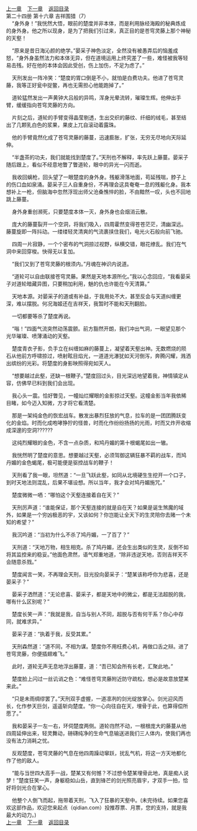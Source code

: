 
[上一章](https://github.com/xiaominghe2014/spider_book/blob/master/book/知北游/第353章.md)&nbsp;&nbsp;&nbsp;&nbsp;[下一章](https://github.com/xiaominghe2014/spider_book/blob/master/book/知北游/第355章.md)&nbsp;&nbsp;&nbsp;&nbsp;[返回目录](https://github.com/xiaominghe2014/spider_book/blob/master/book/知北游/README.md)
<br /> 第二十四册 第十六章 吉祥围猎（7）<br />
        “身外身！”我恍然大悟，眼前的楚度并非本体，而是利用脉经海殿的秘典炼成的身外身。他之所以现身，是为了把我们引过来，真正目的是苍穹灵藤上那个神秘的天壑！

    “原来是昔日海沁颜的绝学。”晏采子神色淡定，全然没有被愚弄后的恼羞成怒，“身外身虽然法力和本体无异，但在道境运用上终究差了一些，难怪被我等轻易击残。好在他的本体会因此受创，伤上加伤，不足为虑了。”

    天刑发出一阵冷笑：“楚度的胃口倒是不小，就怕是白费功夫。他进了苍穹灵藤，我等正好瓮中捉鳖，再也无需担心他能跑掉了。”

    道轮猛然发出一声黄钟大吕般的异鸣，浑身光晕流转，璀璨生辉。他伸出手臂，缓缓指向苍穹灵藤的方向。

    片刻之后，道轮的手臂变得晶莹剔透，生出交织的藤纹、纤细的绒毛，甚至结出了几颗乳白色的浆果，果皮上兀自滚动着露珠。

    他的手臂竟然化成了苍穹灵藤的藤蔓，迅速膨胀，扩张，无穷无尽地向天际延伸。

    “半盏茶的功夫，我们就能找到楚度了。”天刑也不解释，率先跃上藤蔓。晏采子随后跟上，看似不经意地瞥了瞥道轮，眼中的异光一闪而逝。

    我收回螭枪，回头望了一眼楚度的身外身。残躯滑落地面，苟延残喘，脖子上的伤口血如泉涌。晏采子三人自重身份，不再理会这具奄奄一息的残躯化身。我本想补上一枪，但脑海中忽然浮现出师父沧桑憔悴的脸，不由黯然一叹，头也不回地跳上藤蔓。

    身外身重创濒死，只要楚度本体一灭，身外身也会烟消云散。

    庞大的藤蔓裂开一个空洞，将我们吸入，四周霍然变得苍苍茫茫，清幽深远。藤蔓旋即一阵抖动。一缕缕轻灵清爽的气流裹挟住我们，电光火石般向前飞驰。

    四周一片寂静，一个个密布的气洞掠过视野，纵横交错，眼花缭乱。我们在气洞中来回穿梭。快得无以复加。

    “我们又到了苍穹灵藤的根须内。”月魂在神识内说道。

    “道轮可以自由联接苍穹灵藤。果然是天地本源所化。”我以心念回应，“我看晏采子对道轮暗藏异图，只要稍加利用，魅的仇也许能在今天清算。”

    天地本源。对晏采子的道或有补益，于我用处不大，甚至反会与天道纠缠更深，难以摆脱。何况海姬还在吉祥天，我暂时不能和天刑翻脸。

    一切都要等杀了楚度再说。

    “嗡！”四面气流突然动荡震颤。前方豁然开朗，我们冲出气洞，一眼望见那个光华璀璨、喷薄涌动的天壑。

    楚度青衣孑影，负手立在纠缠如麻的藤蔓上，凝望着天壑出神。无数燃烧的陨石从他前方呼啸掠过，喷射眩目焰光，一道道光瀑犹如天河倒泻，奔腾闪耀，溅洒出缤纷的光彩。将楚度的身影映照得宛如天人。

    “想要越过此壑，还缺一根鞭子。”楚度回过头，目光深远地望着我，神情镇定从容，仿佛早已料到我们会出现。

    我心头一震。恰好瞥见，一幢灿烂耀眼的金影掠过天壑。这幢金影当年我依稀目睹，如今迈入知微，方才将它看清楚。

    那是一架纯金色的恢宏战车。散发出暴烈狂放的气息，拉车的是一团团腾跃变化的金焰。时而化成咆哮狰狞的怪兽，时而化作纷纷扬扬的光雨，时而又炸开收缩成深邃的空洞??????

    这纯烈耀眼的金色，不含一点杂质，和鸠丹媚的第十根蝎尾如出一辙。

    我恍然明了楚度的意思。想要越过天壑，必须驾御这辆狂暴不羁的战车，而鸠丹媚的金色蝎尾，极可能便是驱控战车的鞭子！

    天刑看了我一眼，坦然道：“一旦飞跃此壑，如同从北境硬生生挖开一个口子，到时天地法则混乱，后果不堪设想。所以当年，我才会对鸠丹媚施咒。”

    楚度微微一哂：“哪怕这个天壑连接着自在天？”

    天刑厉声道：“谁能保证，那个天壑连接的就是自在天？如果是诞生煞魔的域外，如果是一个穷凶极恶的宇，又该如何？你岂能让全天下的生灵陪你去赌一个未知的希望？”

    我沉吟道：“当初为什么不杀了鸠丹媚，一了百了？”

    天刑道：“天地万物，相生相克。杀了鸠丹媚，还会生出类似的生灵，反倒不如将其监控来的稳妥。”他面色肃然，语气郑重地道，“除非违逆天地，否则吉祥天不会随意杀戮。”

    楚度闻言一笑，不再理会天刑，目光投向晏采子：“楚某该称呼你为悲喜，还是晏采子？”

    晏采子洒然道：“无论悲喜、晏采子，都是天地中的微尘，都是无法超脱的我，哪有什么区别呢？”

    楚度长笑一声：“我就是我，自当与别人不同，超脱与否有何干系？你心中存同，就难求异。”

    晏采子道：“执着于我，反受其累。”

    天刑森然道：“道不同，不相为谋。楚度你不用枉费心机，再做口舌之辩。进了苍穹灵藤，你便插翅难飞。”

    此时，道轮无声无息地浮出藤蔓，道：“吾已知会所有长老，汇聚此地。”

    楚度脸上闪过一丝讥诮之色：“难怪苍穹灵藤附近防守疏松，想必是故意放楚某来此。”

    “只是未雨绸缪罢了。”天刑双手虚握，一道凛冽的剑光绽放掌心。剑光迎风而长，化作参天巨剑，遥遥斩向楚度。“你一心向往自在天，埋骨于此，也算得偿所愿了。”

    我和晏采子一左一右，环伺楚度两侧。道轮岿然不动，一根根庞大的藤蔓从他四周延伸出来，轻灵舞动，磅礴纯净的生命气息输送进我们三人体内，使我们再也没有法力消耗之忧。

    反观楚度，苍穹灵藤的气息在他四周躁动窜跃，扰乱气机，将这一方天地都化作了他的敌人。

    “能与当世四大高手一战，楚某又有何憾？不过想令楚某埋骨此地，真是痴人说梦！”楚度狂笑一声，身躯稳如山岳，直到锋芒的剑光照亮眉宇，才双手一拍，恰好将剑光合在掌心。

    他整个人倒飞而起，拖带着天刑，飞入了狂暴的天壑中。(未完待续。如果您喜欢这部作品，欢迎您来起点（qidian.com）投推荐票、月票，您的支持，就是我最大的动力。)
  <br />
[上一章](https://github.com/xiaominghe2014/spider_book/blob/master/book/知北游/第353章.md)&nbsp;&nbsp;&nbsp;&nbsp;[下一章](https://github.com/xiaominghe2014/spider_book/blob/master/book/知北游/第355章.md)&nbsp;&nbsp;&nbsp;&nbsp;[返回目录](https://github.com/xiaominghe2014/spider_book/blob/master/book/知北游/README.md)

